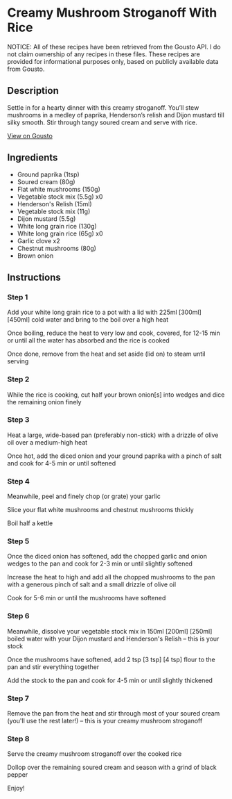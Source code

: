 # Creamy Mushroom Stroganoff With Rice

NOTICE: All of these recipes have been retrieved from the Gousto API. I do not claim ownership of any recipes in these files. These recipes are provided for informational purposes only, based on publicly available data from Gousto.

## Description

Settle in for a hearty dinner with this creamy stroganoff. You’ll stew mushrooms in a medley of paprika, Henderson’s relish and Dijon mustard till silky smooth. Stir through tangy soured cream and serve with rice.

[View on Gousto](https://www.gousto.co.uk/recipes/cookbook/creamy-mushroom-stroganoff-with-rice)

## Ingredients

- Ground paprika (1tsp)
- Soured cream (80g)
- Flat white mushrooms (150g)
- Vegetable stock mix (5.5g) x0
- Henderson's Relish (15ml)
- Vegetable stock mix (11g)
- Dijon mustard (5.5g)
- White long grain rice (130g)
- White long grain rice (65g) x0
- Garlic clove x2
- Chestnut mushrooms (80g)
- Brown onion

## Instructions


### Step 1

Add your white long grain rice to a pot with a lid with 225ml <span class="text-purple">[300ml]</span> <span class="text-danger">[450ml] </span>cold water and bring to the boil over a high heat

Once boiling, reduce the heat to very low and cook, covered, for 12-15 min or until all the water has absorbed and the rice is cooked

Once done, remove from the heat and set aside (lid on) to steam until serving


### Step 2

While the rice is cooking, cut half your brown onion[s]<span class="text-danger"> </span>into wedges and dice the remaining onion finely


### Step 3

Heat a large, wide-based pan (preferably non-stick) with a drizzle of olive oil over a medium-high heat

Once hot, add the diced onion and your ground paprika with a pinch of salt and cook for 4-5 min or until softened


### Step 4

Meanwhile, peel and finely chop (or grate) your garlic

Slice your flat white mushrooms and chestnut mushrooms thickly

Boil half a kettle


### Step 5

Once the diced onion has softened, add the chopped garlic and onion wedges to the pan and cook for 2-3 min or until slightly softened

Increase the heat to high and add all the chopped mushrooms to the pan with a generous pinch of salt and a small drizzle of olive oil

Cook for 5-6 min or until the mushrooms have softened


### Step 6

Meanwhile, dissolve your vegetable stock mix in 150ml <span class="text-purple">[200ml]</span><span class="text-danger"> [250ml] </span>boiled water with your Dijon mustard and Henderson's Relish – this is your stock

Once the mushrooms have softened, add 2 tsp <span class="text-purple">[3 tsp]</span> <span class="text-danger">[4 tsp] </span>flour to the pan and stir everything together

Add the stock to the pan and cook for 4-5 min or until slightly thickened


### Step 7

Remove the pan from the heat and stir through most of your soured cream (you'll use the rest later!) – this is your creamy mushroom stroganoff

### Step 8

Serve the creamy mushroom stroganoff over the cooked rice

Dollop over the remaining soured cream and season with a grind of black pepper

Enjoy!


